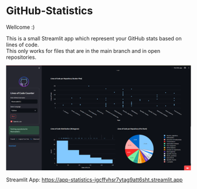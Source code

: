 # GitHub-Statistics
Wellcome :)

This is a small Streamlit app which represent your GitHub stats based on lines of code.\
This only works for files that are in the main branch and in open repositories.

![](https://github.com/Mooncake911/GitHub-Statistics/blob/add/Streamlit.png)

Streamlit App: https://app-statistics-igcffvhsr7ytag9att6sht.streamlit.app